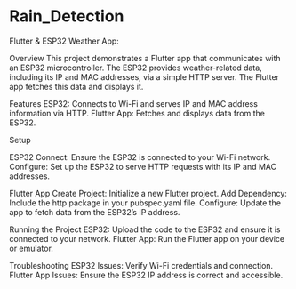 # Rain_Detection
Flutter & ESP32 Weather App:


Overview
This project demonstrates a Flutter app that communicates with an ESP32 microcontroller. The ESP32 provides weather-related data, including its IP and MAC addresses, via a simple HTTP server. The Flutter app fetches this data and displays it.

Features
ESP32: Connects to Wi-Fi and serves IP and MAC address information via HTTP.
Flutter App: Fetches and displays data from the ESP32.

Setup

ESP32
Connect: Ensure the ESP32 is connected to your Wi-Fi network.
Configure: Set up the ESP32 to serve HTTP requests with its IP and MAC addresses.

Flutter App
Create Project: Initialize a new Flutter project.
Add Dependency: Include the http package in your pubspec.yaml file.
Configure: Update the app to fetch data from the ESP32’s IP address.

Running the Project
ESP32: Upload the code to the ESP32 and ensure it is connected to your network.
Flutter App: Run the Flutter app on your device or emulator.

Troubleshooting
ESP32 Issues: Verify Wi-Fi credentials and connection.
Flutter App Issues: Ensure the ESP32 IP address is correct and accessible.

